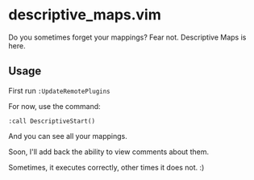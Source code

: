 # descriptive_maps.vim
Do you sometimes forget your mappings? Fear not. Descriptive Maps is here.

## Usage

First run `:UpdateRemotePlugins`

For now, use the command:

```vim
:call DescriptiveStart()
```

And you can see all your mappings.

Soon, I'll add back the ability to view comments about them.

Sometimes, it executes correctly, other times it does not. :)
